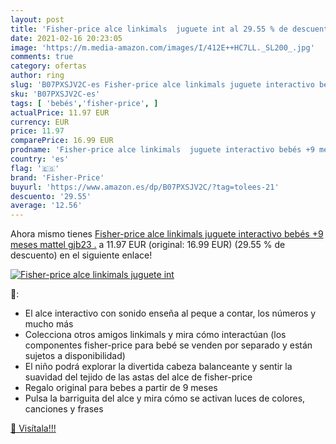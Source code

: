 ```yaml
---
layout: post
title: 'Fisher-price alce linkimals  juguete int al 29.55 % de descuento'
date: 2021-02-16 20:23:05
image: 'https://m.media-amazon.com/images/I/412E++HC7LL._SL200_.jpg'
comments: true
category: ofertas
author: ring
slug: 'B07PXSJV2C-es Fisher-price alce linkimals juguete interactivo bebés +9...'
sku: 'B07PXSJV2C-es'
tags: [ 'bebés','fisher-price', ]
actualPrice: 11.97 EUR
currency: EUR
price: 11.97
comparePrice: 16.99 EUR
prodname: 'Fisher-price alce linkimals  juguete interactivo bebés +9 meses  mattel gjb23 .'
country: 'es'
flag: '🇪🇸'
brand: 'Fisher-Price'
buyurl: 'https://www.amazon.es/dp/B07PXSJV2C/?tag=tolees-21'
descuento: '29.55'
average: '12.56'
---
```


Ahora mismo tienes [Fisher-price alce linkimals  juguete interactivo bebés +9 meses  mattel gjb23 .](https://www.amazon.es/dp/B07PXSJV2C/?tag=tolees-21) a 11.97 EUR (original: 16.99 EUR) (29.55 %  de descuento) en el siguiente enlace!

[![Fisher-price alce linkimals  juguete int](https://m.media-amazon.com/images/I/412E++HC7LL._SL200_.jpg)](https://www.amazon.es/dp/B07PXSJV2C/?tag=tolees-21)

🔎:

- El alce interactivo con sonido enseña al peque a contar, los números y mucho más
- Colecciona otros amigos linkimals y mira cómo interactúan (los componentes fisher-price para bebé se venden por separado y están sujetos a disponibilidad)
- El niño podrá explorar la divertida cabeza balanceante y sentir la suavidad del tejido de las astas del alce de fisher-price
- Regalo original para bebes a partir de 9 meses
- Pulsa la barriguita del alce y mira cómo se activan luces de colores, canciones y frases

[🛒 Visítala!!!](https://www.amazon.es/dp/B07PXSJV2C/?tag=tolees-21)
